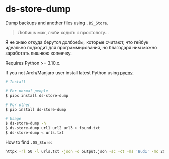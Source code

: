 # ds-store-dump

Dump backups and another files using `.DS_Store`.

> Любишь мак, люби ходить к проктологу...

Я не знаю откуда берутся долбоебы, которые считают, что гейбук идеально подходит для программирования, но благодаря ним можно заработать лишнюю копеечку.

Requires Python >= 3.10.x.

If you not Arch/Manjaro user install latest Python using [pyenv](https://github.com/pyenv/pyenv).

```bash
# Install

# For normal people
$ pipx install ds-store-dump

# For other
$ pip install ds-store-dump

# Usage
$ ds-store-dump -h
$ ds-store-dump url1 url2 url3 > found.txt
$ ds-store-dump < urls.txt
```

How to find `.DS_Store`:

```bash
httpx -rl 50 -l urls.txt -json -o output.json -sc -ct -ms 'Bud1' -mc 200 -path /.DS_Store
```
